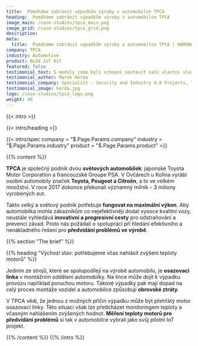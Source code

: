 ```yaml
---
title:  Pomáháme zabránit výpadkům výroby v automobilce TPCA
heading:  Pomáháme zabránit výpadkům výroby v automobilce TPCA
image_main: /case-studies/tpca_main.png
image_grid: /case-studies/tpca_grid.png
description:
meta:
  title:  Pomáháme zabránit výpadkům výroby v automobilce TPCA | HARDWARIO případová studie
company: TPCA
industry: Automotive
product: BLOX IoT Kit
featured: false
testimonial_text: S moduly jsme byli schopni nastavit naši vlastní vlaštovku Prů- myslu 4.0 už za pár dní. A ušetřilo nám to čas i peníze.
testimonial_author: Marek Herda
testimonial_company: Specialist - Security and Industry 4.0 Projects, TPCA
testimonial_image: herda.jpg
logo: /case-studies/tpca_logo.png
weight: 40
---
```


{{< intro >}}

{{< intro/heading >}}

{{< intro/spec company = "$.Page.Params.company" industry = "$.Page.Params.industry" product = "$.Page.Params.product" >}}

{{% content %}}

**TPCA** je společný podnik dvou **světových automobilek**: japonské Toyota Motor Corporation a francouzské Groupe PSA. V Ovčárech u Kolína vyrábí osobní automobily značek **Toyota, Peugeot a Citroën**, a to ve velkém množství. V roce 2017 dokonce překonali významný milník – 3 miliony vyrobených aut.

Takto velký a světový podnik potřebuje **fungovat na maximální výkon**. Aby automobilka mohla zákazníkům co nejefektivněji dodat vysoce kvalitní vozy, neustále vyhledává **inovativní a progresivní cesty** pro odstraňování a prevenci závad. Proto nás požádali o spolupráci při hledání efektivního a nenákladného řešení pro **předvídání problémů ve výrobě**.

{{% section "The brief" %}}

{{% heading "Výchozí stav: potřebujeme včas nahlásit zvýšení teploty motorů" %}}

Jedním ze strojů, které se spolupodílejí na výrobě automobilu, je **osazovací linka** v montážním oddělení automobilky. Na lince může dojít k výpadku provozu například poruchou motoru. Takové výpadky pak mají dopad na celý proces montáže vozidel a automobilce způsobují **obrovské ztráty**.

V TPCA vědí, že jednou z možných příčin výpadku může být přehřátý motor osazovací linky. Této situaci však lze předcházet monitoringem teploty a včasným nahlášením zvýšených hodnot. **Měření teploty motorů pro předvídání problémů** si tak v automobilce vybrali jako svůj pilotní IoT projekt.

{{% /content %}}
{{% /intro %}}
